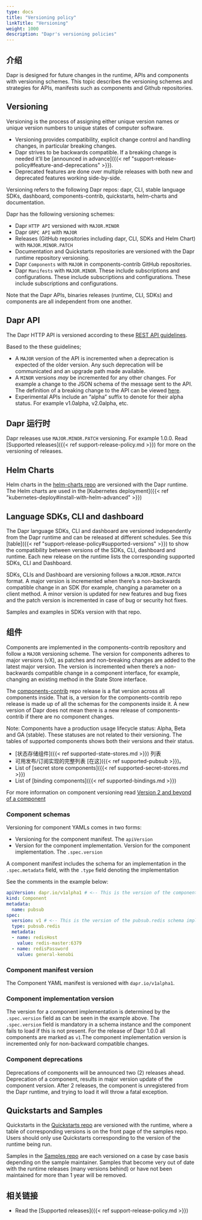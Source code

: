 ```yaml
---
type: docs
title: "Versioning policy"
linkTitle: "Versioning"
weight: 1000
description: "Dapr's versioning policies"
---
```


## 介绍
Dapr is designed for future changes in the runtime, APIs and components with versioning schemes. This topic describes the versioning schemes and strategies for APIs, manifests such as components and Github repositories.

## Versioning
Versioning is the process of assigning either unique version names or unique version numbers to unique states of computer software.
- Versioning provides compatibility, explicit change control and handling changes, in particular breaking changes.
- Dapr strives to be backwards compatible. If a breaking change is needed it’ll be [announced in advance]({{< ref "support-release-policy#feature-and-deprecations" >}}).
- Deprecated features are done over multiple releases with both new and deprecated features working side-by-side.


Versioning refers to the following Dapr repos: dapr, CLI, stable language SDKs, dashboard, components-contrib, quickstarts, helm-charts and documentation.

Dapr has the following versioning schemes:
- Dapr `HTTP API` versioned with `MAJOR.MINOR`
- Dapr `GRPC API` with `MAJOR`
- Releases (GitHub repositories including dapr, CLI, SDKs and Helm Chart) with `MAJOR.MINOR.PATCH`
- Documentation and Quickstarts repositories are versioned with the Dapr runtime repository versioning.
- Dapr `Components` with `MAJOR` in components-contrib GitHub repositories.
- Dapr `Manifests` with `MAJOR.MINOR`. These include subscriptions and configurations. These include subscriptions and configurations. These include subscriptions and configurations.

Note that the Dapr APIs,  binaries releases (runtime, CLI, SDKs) and components are all independent from one another.

## Dapr API
The Dapr HTTP API is versioned according to these [REST API guidelines](https://github.com/microsoft/api-guidelines/blob/vNext/Guidelines.md#71-url-structure).

Based to the these guidelines;
- A `MAJOR` version of the API is incremented when a deprecation is expected of the older version. Any such deprecation will be communicated and an upgrade path made available.
- A `MINOR` versions *may* be incremented for any other changes. For example a change to the JSON schema of the message sent to the API. The definition of a breaking change to the API can be viewed [here](https://github.com/microsoft/api-guidelines/blob/vNext/Guidelines.md#123-definition-of-a-breaking-change).
- Experimental APIs include an “alpha” suffix to denote for their alpha status. For example v1.0alpha, v2.0alpha, etc.

## Dapr 运行时
Dapr releases use `MAJOR.MINOR.PATCH` versioning. For example 1.0.0. Read [Supported releases]({{< ref support-release-policy.md >}}) for more on the versioning of releases.

## Helm Charts
Helm charts in the [helm-charts repo](https://github.com/dapr/helm-charts) are versioned with the Dapr runtime. The Helm charts are used in the [Kubernetes deployment]({{< ref "kubernetes-deploy#install-with-helm-advanced" >}})

## Language SDKs, CLI and dashboard
The Dapr language SDKs, CLI and dashboard are versioned independently from the Dapr runtime and can be released at different schedules. See this [table]({{< ref "support-release-policy#supported-versions" >}}) to show the compatibility between versions of the SDKs, CLI, dashboard and runtime. Each new release on the runtime lists the corresponding supported SDKs, CLI and Dashboard.

SDKs, CLIs and Dashboard are versioning follows a `MAJOR.MINOR.PATCH` format. A major version is incremented when there’s a non-backwards compatible change in an SDK (for example, changing a parameter on a client method. A minor version is updated for new features and bug fixes and the patch version is incremented in case of bug or security hot fixes.

Samples and examples in SDKs version with that repo.

## 组件
Components are implemented in the components-contrib repository and follow a `MAJOR` versioning scheme. The version for components adheres to major versions (vX), as patches and non-breaking changes are added to the latest major version. The version is incremented when there’s a non-backwards compatible change in a component interface, for example, changing an existing method in the State Store interface.

The [components-contrib](https://github.com/dapr/components-contrib/) repo release is a flat version across all components inside.  That is, a version for the components-contrib repo release is made up of all the schemas for the components inside it. A new version of Dapr does not mean there is a new release of components-contrib if there are no component changes.

Note: Components have a production usage lifecycle status: Alpha, Beta and GA (stable). These statuses are not related to their versioning. The tables of supported components shows both their versions and their status.
* [状态存储组件]({{< ref supported-state-stores.md >}}) 列表
* 可用发布/订阅实现的完整列表 [在这]({{< ref supported-pubsub >}})。
* List of [secret store components]({{< ref supported-secret-stores.md >}})
* List of [binding components]({{< ref supported-bindings.md >}})

For more information on component versioning  read [Version 2 and beyond of a component](https://github.com/dapr/components-contrib/blob/master/docs/developing-component.md#version-2-and-beyond-of-a-component)

### Component schemas

Versioning for component YAMLs comes in two forms:
- Versioning for the component manifest. The `apiVersion`
- Version for the component implementation. Version for the component implementation. The `.spec.version`

A component manifest includes the schema for an implementation in the `.spec.metadata` field, with the `.type` field denoting the implementation

See the comments in the example below:
```yaml
apiVersion: dapr.io/v1alpha1 # <-- This is the version of the component manifest
kind: Component
metadata:
  name: pubsub
spec:
  version: v1 # <-- This is the version of the pubsub.redis schema implementation
  type: pubsub.redis
  metadata:
  - name: redisHost
    value: redis-master:6379
  - name: redisPassword
    value: general-kenobi
```

### Component manifest version
The Component YAML manifest is versioned with `dapr.io/v1alpha1`.

### Component implementation version
The version for a component implementation is determined by the `.spec.version` field as can be seen in the example above. The `.spec.version` field is mandatory in a schema instance and the component fails to load if this is not present. For the release of Dapr 1.0.0 all components are marked as `v1`.The component implementation version is incremented only for non-backward compatible changes.

### Component deprecations
Deprecations of components will be announced two (2) releases ahead. Deprecation of a component, results in major version update of the component version. After 2 releases, the component is unregistered from the Dapr runtime, and trying to load it will throw a fatal exception.

## Quickstarts and Samples
Quickstarts in the [Quickstarts repo](https://github.com/dapr/quickstarts) are versioned with the runtime, where a table of corresponding versions is on the front page of the samples repo.  Users should only use Quickstarts corresponding to the version of the runtime being run.

Samples in the [Samples repo](https://github.com/dapr/samples) are each versioned on a case by case basis depending on the sample maintainer. Samples that become very out of date with the runtime releases (many versions behind) or have not been maintained for more than 1 year will be removed.

## 相关链接
* Read the [Supported releases]({{< ref support-release-policy.md >}})
